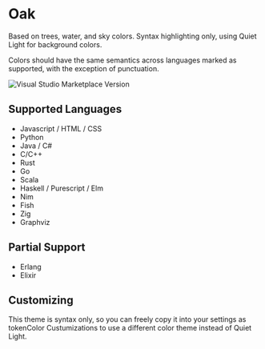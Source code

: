 # Oak

Based on trees, water, and sky colors. Syntax highlighting only, using Quiet Light for background colors.

Colors should have the same semantics across languages marked as supported, with the exception of punctuation.

![Visual Studio Marketplace Version](https://img.shields.io/visual-studio-marketplace/v/Rekihyt.Oak.svg?style=flat-square)

## Supported Languages

- Javascript / HTML / CSS
- Python
- Java / C#
- C/C++
- Rust
- Go
- Scala
- Haskell / Purescript / Elm
- Nim
- Fish
- Zig
- Graphviz

## Partial Support

- Erlang
- Elixir

## Customizing

This theme is syntax only, so you can freely copy it into your settings as
tokenColor Custumizations to use a different color theme instead of Quiet Light.

